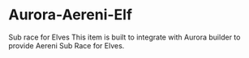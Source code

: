 # Aurora-Aereni-Elf
Sub race for Elves
This item is built to integrate with Aurora builder to provide Aereni Sub Race for Elves.
